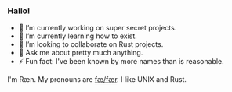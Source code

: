 ### Hallo!

<!--
**karaiwulf/karaiwulf** is a ✨ _special_ ✨ repository because its `README.md` (this file) appears on your GitHub profile.

Here are some ideas to get you started:
-->

- 🔭 I’m currently working on super secret projects.
- 🌱 I’m currently learning how to exist.
- 👯 I’m looking to collaborate on Rust projects.
- 💬 Ask me about pretty much anything.
- ⚡ Fun fact: I've been known by more names than is reasonable.

I'm Ræn.  My pronouns are [fæ/fær](https://pronoun.is/fae).  I like UNIX
and Rust.

